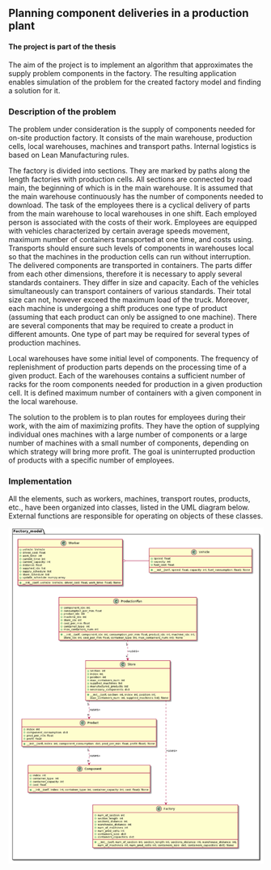 ## Planning component deliveries in a production plant

#### The project is part of the thesis

The aim of the project is to implement an algorithm that approximates the supply problem components in the factory. The resulting application enables simulation of the problem for the created factory model and finding a solution for it.

### Description of the problem
The problem under consideration is the supply of components needed for on-site production factory. It consists of the main warehouse, production cells, local warehouses, machines and transport paths. Internal logistics is based on Lean Manufacturing rules.

The factory is divided into sections. They are marked by paths along the length factories with production cells. All sections are connected by road main, the beginning of which is in the main warehouse. It is assumed that the main warehouse continuously has the number of components needed to download. The task of the employees there is a cyclical delivery of parts from the main warehouse to local warehouses in one shift. Each employed person is associated with the costs of their work. Employees are equipped with vehicles characterized by certain average speeds movement, maximum number of containers transported at one time, and costs using. Transports should ensure such levels of components in warehouses local so that the machines in the production cells can run without interruption. The delivered components are transported in containers. The parts differ from each other dimensions, therefore it is necessary to apply several standards containers. They differ in size and capacity. Each of the vehicles simultaneously can transport containers of various standards. Their total size can not, however exceed the maximum load of the truck. Moreover, each machine is undergoing a shift produces one type of product (assuming that each product can only be assigned to one machine). There are several components that may be required to create a product in different amounts. One type of part may be required for several types of production machines. 

Local warehouses have some initial level of components. The frequency of replenishment of production parts depends on the processing time of a given product. Each of the warehouses contains a sufficient number of racks for the room components needed for production in a given production cell. It is defined maximum number of containers with a given component in the local warehouse. 

The solution to the problem is to plan routes for employees during their work, with the aim of maximizing profits. They have the option of supplying individual ones machines with a large number of components or a large number of machines with a small number of components, depending on which strategy will bring more profit. The goal is uninterrupted production of products with a specific number of employees.

### Implementation
All the elements, such as workers, machines, transport routes, products, etc., have been organized into classes, listed in the UML diagram below. External functions are responsible for operating on objects of these classes.

![uml](https://github.com/Mar-Ber/Component-deliveries/blob/main/UML.png)

